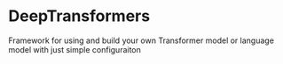 # DeepTransformers
Framework for using and build your own Transformer model or language model with just simple configuraiton

